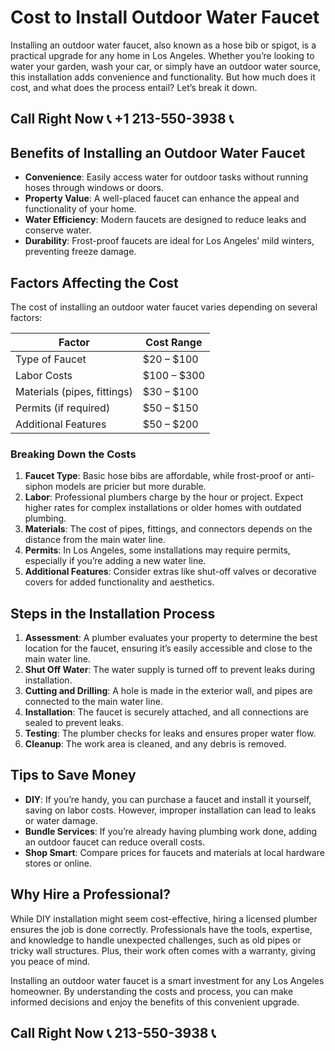 # Cost to Install Outdoor Water Faucet

Installing an outdoor water faucet, also known as a hose bib or spigot, is a practical upgrade for any home in Los Angeles. Whether you’re looking to water your garden, wash your car, or simply have an outdoor water source, this installation adds convenience and functionality. But how much does it cost, and what does the process entail? Let’s break it down.

## Call Right Now 📞 +1 213-550-3938 📞

## Benefits of Installing an Outdoor Water Faucet  

- **Convenience**: Easily access water for outdoor tasks without running hoses through windows or doors.  
- **Property Value**: A well-placed faucet can enhance the appeal and functionality of your home.  
- **Water Efficiency**: Modern faucets are designed to reduce leaks and conserve water.  
- **Durability**: Frost-proof faucets are ideal for Los Angeles’ mild winters, preventing freeze damage.  

## Factors Affecting the Cost  

The cost of installing an outdoor water faucet varies depending on several factors:  

| **Factor**                | **Cost Range**       |  
|----------------------------|----------------------|  
| Type of Faucet             | $20 – $100          |  
| Labor Costs                | $100 – $300         |  
| Materials (pipes, fittings)| $30 – $100          |  
| Permits (if required)      | $50 – $150          |  
| Additional Features        | $50 – $200          |  

### Breaking Down the Costs  
1. **Faucet Type**: Basic hose bibs are affordable, while frost-proof or anti-siphon models are pricier but more durable.  
2. **Labor**: Professional plumbers charge by the hour or project. Expect higher rates for complex installations or older homes with outdated plumbing.  
3. **Materials**: The cost of pipes, fittings, and connectors depends on the distance from the main water line.  
4. **Permits**: In Los Angeles, some installations may require permits, especially if you’re adding a new water line.  
5. **Additional Features**: Consider extras like shut-off valves or decorative covers for added functionality and aesthetics.  

## Steps in the Installation Process  

1. **Assessment**: A plumber evaluates your property to determine the best location for the faucet, ensuring it’s easily accessible and close to the main water line.  
2. **Shut Off Water**: The water supply is turned off to prevent leaks during installation.  
3. **Cutting and Drilling**: A hole is made in the exterior wall, and pipes are connected to the main water line.  
4. **Installation**: The faucet is securely attached, and all connections are sealed to prevent leaks.  
5. **Testing**: The plumber checks for leaks and ensures proper water flow.  
6. **Cleanup**: The work area is cleaned, and any debris is removed.  

## Tips to Save Money  

- **DIY**: If you’re handy, you can purchase a faucet and install it yourself, saving on labor costs. However, improper installation can lead to leaks or water damage.  
- **Bundle Services**: If you’re already having plumbing work done, adding an outdoor faucet can reduce overall costs.  
- **Shop Smart**: Compare prices for faucets and materials at local hardware stores or online.  

## Why Hire a Professional?  

While DIY installation might seem cost-effective, hiring a licensed plumber ensures the job is done correctly. Professionals have the tools, expertise, and knowledge to handle unexpected challenges, such as old pipes or tricky wall structures. Plus, their work often comes with a warranty, giving you peace of mind.  

Installing an outdoor water faucet is a smart investment for any Los Angeles homeowner. By understanding the costs and process, you can make informed decisions and enjoy the benefits of this convenient upgrade.
## Call Right Now 📞 213-550-3938 📞